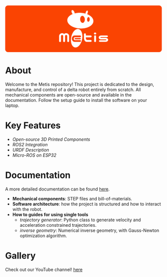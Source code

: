 ![image](/assets/logo/metis_logo.png)

# About
Welcome to the Metis repository! This project is dedicated to the design, manufacture, and control of a delta robot entirely from scratch. All mechanical components are open-source and available in the documentation. Follow the setup guide to install the software on your laptop.

# Key Features
- *Open-source 3D Printed Components*
- *ROS2 Integration*
- *URDF Description*
- *Micro-ROS on ESP32*

# Documentation
A more detailed documentation can be found [here](/docs/).
- **Mechanical components**: STEP files and bill-of-materials.
- **Software architecture**: how the project is structured and how to interact with the robot.
- **How to guides for using single tools**
    - *trajectory generator*: Python class to generate velocity and acceleration constrained trajectories.
    - *inverse geometry*: Numerical inverse geometry, with Gauss-Newton optimization algorithm.

# Gallery
Check out our YouTube channel! 
[here](https://www.youtube.com/@itacarobotics-uq2ss/featured)